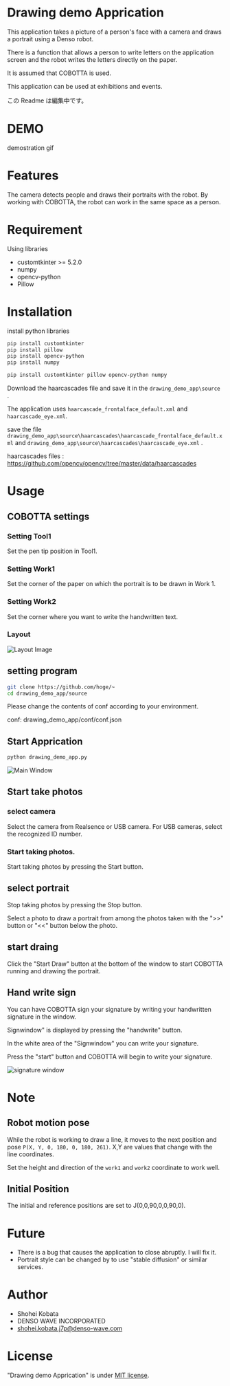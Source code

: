 # Drawing demo Apprication

This application takes a picture of a person's face with a camera and draws a portrait using a Denso robot.

There is a function that allows a person to write letters on the application screen and the robot writes the letters directly on the paper.

It is assumed that COBOTTA is used.

This application can be used at exhibitions and events.

この Readme は編集中です。

# DEMO

demostration gif

# Features

The camera detects people and draws their portraits with the robot.
By working with COBOTTA, the robot can work in the same space as a person.


# Requirement

Using libraries

- customtkinter >= 5.2.0
- numpy
- opencv-python
- Pillow

# Installation

install python libraries

```bash
pip install customtkinter 
pip install pillow
pip install opencv-python
pip install numpy
```

```bash
pip install customtkinter pillow opencv-python numpy
```

Download the haarcascades file and save it in the `drawing_demo_app\source` .

The application uses `haarcascade_frontalface_default.xml` and `haarcascade_eye.xml`.

save the file  `drawing_demo_app\source\haarcascades\haarcascade_frontalface_default.xml` and `drawing_demo_app\source\haarcascades\haarcascade_eye.xml` .

haarcascades files : https://github.com/opencv/opencv/tree/master/data/haarcascades

# Usage

## COBOTTA settings

### Setting Tool1

Set the pen tip position in Tool1.

### Setting Work1

Set the corner of the paper on which the portrait is to be drawn in Work 1.

### Setting Work2

Set the corner where you want to write the handwritten text.

### Layout

![Layout Image](doc_img/demo_layout.png)

## setting program

```bash
git clone https://github.com/hoge/~
cd drawing_demo_app/source
```

Please change the contents of conf according to your environment.

conf: drawing_demo_app/conf/conf.json

## Start Apprication

```bash
python drawing_demo_app.py
```

![Main Window](doc_img/main_window.png)


## Start take photos


### select camera

Select the camera from Realsence or USB camera. For USB cameras, select the recognized ID number.

### Start taking photos.

Start taking photos by pressing the Start button.

## select portrait

Stop taking photos by pressing the Stop button.

Select a photo to draw a portrait from among the photos taken with the ">>" button or "<<" button below the photo.

## start draing

Click the "Start Draw" button at the bottom of the window to start COBOTTA running and drawing the portrait.

## Hand write sign

You can have COBOTTA sign your signature by writing your handwritten signature in the window.

Signwindow" is displayed by pressing the "handwrite" button.

In the white area of the "Signwindow" you can write your signature.

Press the "start" button and COBOTTA will begin to write your signature.

![signature window](doc_img/signature_window.png)


# Note

## Robot motion pose

While the robot is working to draw a line, it moves to the next position and pose `P(X, Y, 0, 180, 0, 180, 261)`. 
X,Y are values that change with the line coordinates.

Set the height and direction of the `work1` and `work2` coordinate to work well.

## Initial Position

The initial and reference positions are set to J(0,0,90,0,0,90,0).


# Future

- There is a bug that causes the application to close abruptly. I will fix it.
- Portrait style can be changed by to use "stable diffusion" or similar services.


# Author

- Shohei Kobata 
- DENSO WAVE INCORPORATED
- shohei.kobata.j7p@denso-wave.com


# License

"Drawing demo Apprication" is under [MIT license](https://en.wikipedia.org/wiki/MIT_License).
